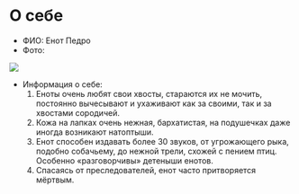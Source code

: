 # О себе
- ФИО: Енот Педро 
- Фото:  
<image src="/images/images.jpg">

- Информация о себе:  
  1. Еноты очень любят свои хвосты, стараются их не мочить, постоянно вычесывают и ухаживают как за своими, так и за хвостами сородичей.
  2. Кожа на лапках очень нежная, бархатистая, на подушечках даже иногда возникают натоптыши.
  3. Енот способен издавать более 30 звуков, от угрожающего рыка, подобно собачьему, до нежной трели, схожей с пением птиц. Особенно «разговорчивы» детеныши енотов.
  4. Спасаясь от преследователей, енот часто притворяется мёртвым.

